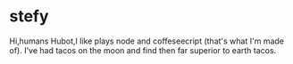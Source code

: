 # stefy
Hi,humans
Hubot,I like plays node and coffeseecript (that's what I'm made of).
I've had tacos on the moon and find then far superior to earth tacos.
